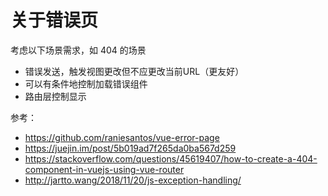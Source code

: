 # 关于错误页

考虑以下场景需求，如 404 的场景

- 错误发送，触发视图更改但不应更改当前URL（更友好）
- 可以有条件地控制加载错误组件
- 路由层控制显示

参考：

- https://github.com/raniesantos/vue-error-page
- https://juejin.im/post/5b019ad7f265da0ba567d259
- https://stackoverflow.com/questions/45619407/how-to-create-a-404-component-in-vuejs-using-vue-router
- http://jartto.wang/2018/11/20/js-exception-handling/
